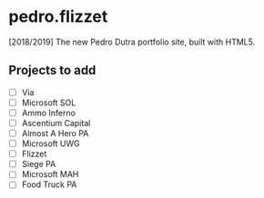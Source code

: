 # pedro.flizzet
[2018/2019] The new Pedro Dutra portfolio site, built with HTML5.

## Projects to add
- [ ] Via
- [ ] Microsoft SOL
- [ ] Ammo Inferno
- [ ] Ascentium Capital
- [ ] Almost A Hero PA
- [ ] Microsoft UWG
- [ ] Flizzet
- [ ] Siege PA
- [ ] Microsoft MAH
- [ ] Food Truck PA